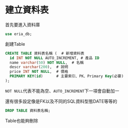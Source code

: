 # 建立資料表
首先要進入資料庫
``` sql
use eria_db;
```
創建Table
``` sql
CREATE TABLE 資料表名稱 (  # 新增資料表
  id INT NOT NULL AUTO_INCREMENT, # 產品 ID
  name varchar(50) NOT NULL,  # 名稱
  descr varchar(200),  # 說明
  price INT NOT NULL,  # 價格
  PRIMARY KEY(id)      # 主要索引、PK、Primary Key(必要)
);
```
`NOT NULL`代表不能為空、`AUTO_INCREMENT`下一項會自動加一

還有很多設定像是FK以及不同的SQL資料型態DATE等等的

``` sql
DROP TABLE 資料表名稱;
````
Table也能夠刪除